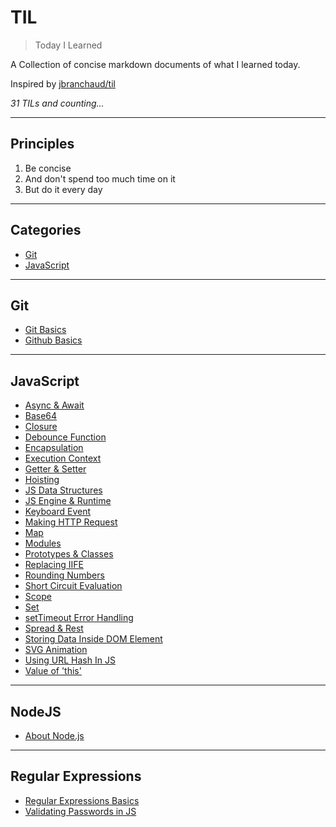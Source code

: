 # TIL

> Today I Learned

A Collection of concise markdown documents of what I learned today.

Inspired by [jbranchaud/til](https://github.com/jbranchaud/til)

_31 TILs and counting..._

---

## Principles

1. Be concise
2. And don't spend too much time on it
3. But do it every day

---

## Categories

- [Git](#git)
- [JavaScript](#javascript)

---

## Git

- [Git Basics](/Git/git-basics.md)
- [Github Basics](/Git/github-basics.md)

---

## JavaScript

- [Async & Await](/JavaScript/async-and-await.md)
- [Base64](/JavaScript/base64-encoding-and-decoding.md)
- [Closure](/JavaScript/closure.md)
- [Debounce Function](/JavaScript/debounce-function.md)
- [Encapsulation](/JavaScript/encapsulation.md)
- [Execution Context](/JavaScript/execution-context.md)
- [Getter & Setter](/JavaScript/getter-and-setter.md)
- [Hoisting](/JavaScript/hoisting.md)
- [JS Data Structures](/JavaScript/js-data-structures.md)
- [JS Engine & Runtime](/JavaScript/js-engine-and-runtime.md)
- [Keyboard Event](/JavaScript/keyboard-event.md)
- [Making HTTP Request](/JavaScript/making-http-request.md)
- [Map](/JavaScript/map.md)
- [Modules](/JavaScript/modules.md)
- [Prototypes & Classes](/JavaScript/prototypes-and-classes.md)
- [Replacing IIFE](/JavaScript/replacing-iife.md)
- [Rounding Numbers](/JavaScript/rounding-numbers.md)
- [Short Circuit Evaluation](/JavaScript/short-circuit-evaluation.md)
- [Scope](/JavaScript/scope.md)
- [Set](/JavaScript/set.md)
- [setTimeout Error Handling](/JavaScript/setTimeout-error-handling.md)
- [Spread & Rest](/JavaScript/spread-and-rest.md)
- [Storing Data Inside DOM Element](/JavaScript/storing-data-inside-dom-element.md)
- [SVG Animation](/JavaScript/svg-animation.md)
- [Using URL Hash In JS](/JavaScript/using-url-hash-in-js.md)
- [Value of 'this'](JavaScript/value-of-this.md)

---

## NodeJS

- [About Node.js](/NodeJS/about-nodejs.md)

---

## Regular Expressions

- [Regular Expressions Basics](/Regex/regular-expressions-basics.md)
- [Validating Passwords in JS](/Regex/validating-passwords-in-js.md)